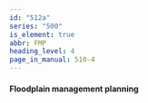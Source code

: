 ```yaml
---
id: "512a"
series: "500"
is_element: true
abbr: FMP
heading_level: 4
page_in_manual: 510-4
---
```


#### Floodplain management planning